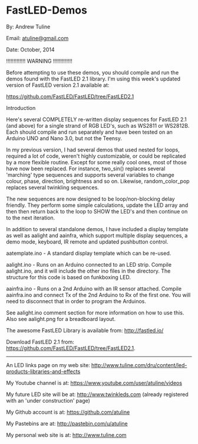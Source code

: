 FastLED-Demos
=============

By: Andrew Tuline

Email: atuline@gmail.com

Date: October, 2014

!!!!!!!!!!!!! WARNING !!!!!!!!!!!!!

Before attempting to use these demos, you should compile and run the demos found with the FastLED 2.1 library. I'm using this week's updated version of FastLED version 2.1 available at:

https://github.com/FastLED/FastLED/tree/FastLED2.1



Introduction

Here's several COMPLETELY re-written display sequences for FastLED 2.1 (and above) for a single strand of RGB LED's, such as WS2811 or WS2812B. Each should compile and run separately and have been tested on an Arduino UNO and Nano 3.0, but not the Teensy.

In my previous version, I had several demos that used nested for loops, required a lot of code, weren't highly customizable, or could be replicated by a more flexible routine. Except for some really cool ones, most of those have now been replaced. For instance, two_sin() replaces several 'marching' type sequences and supports several variables to change colour, phase, direction, brightness and so on. Likewise, random_color_pop replaces several twinkling sequences.

The new sequences are now designed to be loop/non-blocking delay friendly. They perform some simple calculations, update the LED array and then then return back to the loop to SHOW the LED's and then continue on to the next iteration.

In addition to several standalone demos, I have included a display template as well as aalight and aainfra, which support multiple display sequences, a demo mode, keyboard, IR remote and updated pushbutton control.


aatemplate.ino - A standard display template which can be re-used.

aalight.ino - Runs on an Arduino connected to an LED strip. Compile aalight.ino, and it will include the other ino files in the directory. The structure for this code is based on funkboxing LED.

aainfra.ino - Runs on a 2nd Arduino with an IR sensor attached. Compile aainfra.ino and connect Tx of the 2nd Arduino to Rx of the first one. You will need to disconnect that in order to program the Arduinos.

See aalight.ino comment section for more information on how to use this. Also see aalight.png for a breadboard layout.


The awesome FastLED Library is available from: http://fastled.io/

Download FastLED 2.1 from: https://github.com/FastLED/FastLED/tree/FastLED2.1.


----------------------------------------------------------


An LED links page on my web site:       http://www.tuline.com/dru/content/led-products-libraries-and-effects

My Youtube channel is at:               https://www.youtube.com/user/atuline/videos

My future LED site will be at:          http://www.twinkleds.com  (already registered with an 'under construction' page)

My Github account is at:                https://github.com/atuline

My Pastebins are at:                    http://pastebin.com/u/atuline

My personal web site is at:             http://www.tuline.com